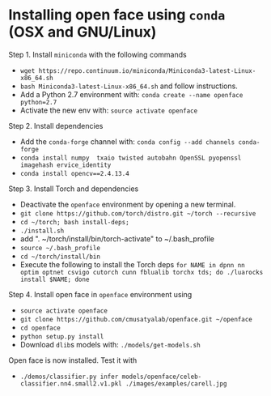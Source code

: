 # Installing open face using `conda` (OSX and GNU/Linux)

Step 1. Install `miniconda` with the following commands  
* `wget https://repo.continuum.io/miniconda/Miniconda3-latest-Linux-x86_64.sh`  
* `bash Miniconda3-latest-Linux-x86_64.sh` and follow instructions.  
* Add a Python 2.7 environment with: `conda create --name openface python=2.7`  
* Activate the new env with: `source activate openface`  

Step 2. Install dependencies  
* Add the `conda-forge` channel with: `conda config --add channels conda-forge`  
* `conda install numpy  txaio twisted autobahn OpenSSL pyopenssl imagehash ervice_identity`  
* `conda install opencv==2.4.13.4`  

Step 3. Install Torch and dependencies  
* Deactivate the `openface` environment by opening a new terminal.  
* `git clone https://github.com/torch/distro.git ~/torch --recursive`  
* `cd ~/torch; bash install-deps;`  
* `./install.sh`  
* add ". ~/torch/install/bin/torch-activate" to ~/.bash_profile  
* `source ~/.bash_profile`  
* `cd ~/torch/install/bin`    
* Execute the following to install the Torch deps `for NAME in dpnn nn optim optnet csvigo cutorch cunn fblualib torchx tds; do ./luarocks install $NAME; done`  

Step 4. Install open face in `openface` environment using  
* `source activate openface`  
* `git clone https://github.com/cmusatyalab/openface.git ~/openface`  
* `cd openface`  
* `python setup.py install`  
* Download `dlib`s models with: `./models/get-models.sh`  

Open face is now installed. Test it with  
* `./demos/classifier.py infer models/openface/celeb-classifier.nn4.small2.v1.pkl ./images/examples/carell.jpg` 
